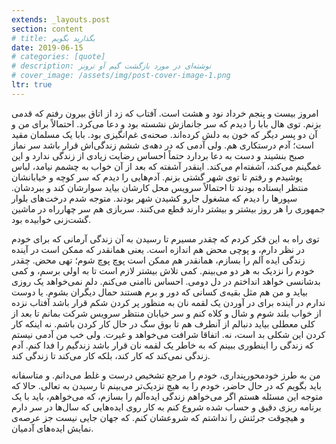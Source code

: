 ```yaml
---
extends: _layouts.post
section: content
# title: بگذارید بگویم
date: 2019-06-15
# categories: [quote]
# description: نوشته‌ای در مورد بازگشت گیم آو ترونز
# cover_image: /assets/img/post-cover-image-1.png
ltr: true
---
```




امروز بیست و پنجم خرداد نود و هشت است. آفتاب که زد از اتاق بیرون رفتم که قدمی بزنم. توی هال بابا را دیدم که سر جانمازش نشسته بود و دعا می‌کرد. احتمالاً برای من و آن دو پسر دیگر که خون به دلش کرده‌اند. صحنه‌ی غم‌انگیزی بود. بابا یک مسلمان مقید است؛ آدم درستکاری هم. ولی آدمی که در دهه‌ی ششم زندگی‌اش قرار باشد سر نماز صبح بنشیند و دست به دعا بردارد حتماً احساس رضایت زیادی از زندگی ندارد و این غمگینم می‌کند، آشفته‌ام می‌کند. اینقدر آشفته که بعد از آن خواب به چشمم نیامد، لباس پوشیدم و رفتم تا توی شهر گشتی بزنم. آدم‌هایی را دیدم که سر کوچه و خیابانشان منتظر ایستاده بودند تا احتمالاً سرویس محل کارشان بیاید سوارشان کند و ببردشان. سپورها را دیدم که مشغول جارو کشیدن شهر بودند. متوجه شدم درخت‌های بلوار جمهوری را هر روز بیشتر و بیشتر دارند قطع می‌کنند. سربازی هم سر چهارراه در ماشین گشت‌زنی خوابیده بود.

توی راه به این فکر کردم که چقدر مسیرم تا رسیدن به آن زندگی آرمانی که برای خودم در نظر دارم، و پوچی محض هم اندازه است. یعنی همانقدر که ممکن است در آینده زندگی ایده آلم را بسازم، همانقدر هم ممکن است پوچ پوچ شوم؛ تهی محض. چقدر خودم را نزدیک به هر دو می‌بینم. کمی تلاش بیشتر لازم است تا به اولی برسم، و کمی بدشانسی خواهد انداختم در دل دومی. احساس ناامنی می‌کنم. دلم نمی‌خواهد یک روزی بیاید و من هم مثل بقیه‌ی کسانی که دور و برم هستند حمال دیگران بشوم. یا دوست ندارم در آینده برای در آوردن یک لقمه نان به منظور پر کردن شکم قرار باشد آفتاب نزده از خواب بلند شوم و شال و کلاه کنم و سر خیابان منتظر سرویس شرکت بمانم تا بعد از کلی معطلی بیاید دنبالم از آنطرف هم تا بوق سگ در حال کار کردن باشم. نه اینکه کار کردن این شکلی بد است، نه. اتفاقا شرافت می‌خواهد و غیرت. ولی خب من آدمی نیستم که زندگی را اینطوری ببینم که به خاطر یک لقمه نان قرار باشد زندگیم را فدا کنم. آدم زندگی نمی‌کند که کار کند، بلکه کار می‌کند تا زندگی کند.

من به طرز خودمحورپنداری، خودم را مرجع تشخیص درست و غلط می‌دانم. و متاسفانه باید بگویم که در حال حاضر، خودم را به هیچ نزدیک‌تر می‌بینم تا رسیدن به تعالی. حالا که متوجه این مسئله هستم اگر می‌خواهم زندگی ایده‌آلم را بسازم، که می‌خواهم، باید با یک برنامه ریزی دقیق و حساب شده شروع کنم به کار روی ایده‌هایی که سال‌ها در سر دارم و هیچوقت جرئتش را نداشتم که شروعشان کنم. که جهان جایی نیست جز عرصه‌ی نمایش ایده‌های آدمیان.